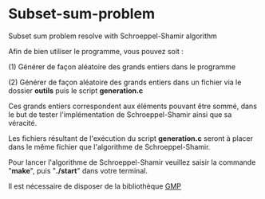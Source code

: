 # Subset-sum-problem
Subset sum problem resolve with Schroeppel-Shamir algorithm

Afin de bien utiliser le programme, vous pouvez soit :

  (1) Générer de façon aléatoire des grands entiers dans le programme
 
  (2) Générer de façon aléatoire des grands entiers dans un fichier via le dossier **outils** puis le script **generation.c**
  
  
  
 Ces grands entiers correspondent aux éléments pouvant être sommé, dans le but de tester l'implémentation de Schroeppel-Shamir ainsi que sa véracité.
 
 Les fichiers résultant de l'exécution du script **generation.c** seront à placer dans le même fichier que l'algorithme de Schroeppel-Shamir.
 
 Pour lancer l'algorithme de Schroeppel-Shamir veuillez saisir la commande "**make**", puis "**./start**" dans votre terminal.
 
 Il est nécessaire de disposer de la bibliothèque [GMP](https://gmplib.org)
